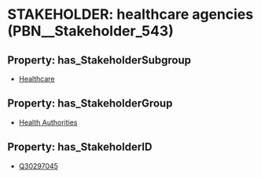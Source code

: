 # STAKEHOLDER: __healthcare agencies__ (PBN__Stakeholder_543)

## Property: has_StakeholderSubgroup

* [Healthcare](PBN__StakeholderSubgroup_48)

## Property: has_StakeholderGroup

* [Health Authorities](PBN__StakeholderGroup_4)

## Property: has_StakeholderID

* [Q30297045](Q30297045)

